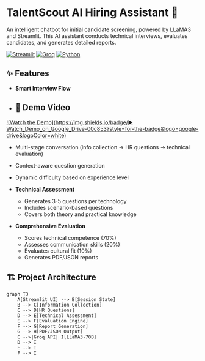 # TalentScout AI Hiring Assistant 🤖



An intelligent chatbot for initial candidate screening, powered by LLaMA3 and Streamlit. This AI assistant conducts technical interviews, evaluates candidates, and generates detailed reports.

[![Streamlit](https://img.shields.io/badge/Streamlit-FF4B4B?style=for-the-badge&logo=Streamlit&logoColor=white)](https://streamlit.io/)
[![Groq](https://img.shields.io/badge/Groq-00A67E?style=for-the-badge&logo=groq&logoColor=white)](https://groq.com/)
[![Python](https://img.shields.io/badge/Python-3776AB?style=for-the-badge&logo=python&logoColor=white)](https://python.org)

## ✨ Features

- **Smart Interview Flow**
- ## 🎥 Demo Video

[![Watch the Demo](https://img.shields.io/badge/▶️ Watch_Demo_on_Google_Drive-00c853?style=for-the-badge&logo=google-drive&logoColor=white)](https://drive.google.com/file/d/1qKKTy4aGKmsjs3nxFtbK89eKd00rKFI4/view?usp=sharing)

  - Multi-stage conversation (info collection → HR questions → technical evaluation)
  - Context-aware question generation
  - Dynamic difficulty based on experience level

- **Technical Assessment**  
  - Generates 3-5 questions per technology
  - Includes scenario-based questions
  - Covers both theory and practical knowledge

- **Comprehensive Evaluation**  
  - Scores technical competence (70%)
  - Assesses communication skills (20%)
  - Evaluates cultural fit (10%)
  - Generates PDF/JSON reports

## 🏗️ Project Architecture

```mermaid
graph TD
    A[Streamlit UI] --> B[Session State]
    B --> C[Information Collection]
    C --> D[HR Questions]
    D --> E[Technical Assessment]
    E --> F[Evaluation Engine]
    F --> G[Report Generation]
    G --> H[PDF/JSON Output]
    C -->|Groq API| I[LLaMA3-70B]
    D --> I
    E --> I
    F --> I
